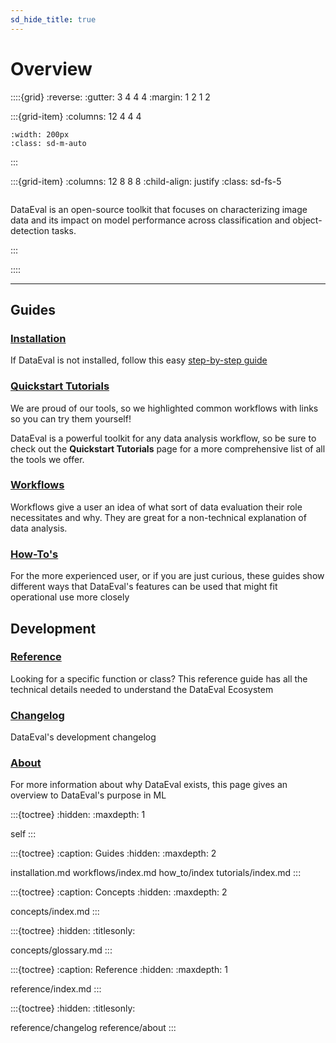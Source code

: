 ```yaml
---
sd_hide_title: true
---
```


# Overview

::::{grid}
:reverse:
:gutter: 3 4 4 4
:margin: 1 2 1 2

:::{grid-item}
:columns: 12 4 4 4

```{image} _static/DataEval_Logo.png
:width: 200px
:class: sd-m-auto
```

:::

:::{grid-item}
:columns: 12 8 8 8
:child-align: justify
:class: sd-fs-5

```{rubric} **Welcome to DataEval's Documentation**
```

DataEval is an open-source toolkit that focuses on characterizing image data and its impact on model performance across classification and object-detection tasks.

:::

::::

----------------

Guides
-------

### [Installation](installation)

If DataEval is not installed, follow this easy [step-by-step guide](installation.md)

### [Quickstart Tutorials](tutorials/index)

We are proud of our tools, so we highlighted common workflows with links so you can try them yourself!

<!-- :doc:`Bayes Error Rate Tutorial<tutorials/notebooks/BayesErrorRateEstimationTutorial>`

We want to show visualizations of tutorials to peak the interest of a potential user
   Might be good to add a BER graph that a user would need (not necessarily from tutorial)
   i.e. A Graph with training accuracy curve, and a BER line (similar to sufficiency) -->

<!--  :doc:`Out-of-Distribution (OOD) Detection Tutorial<tutorials/notebooks/OODDetectionTutorial>`

We want to show visualizations of tutorials to peak the interest of a potential user
   We could show 3 images from a training set class next to 1 that is out-of-dist but classified the same
   Could even make a few rows (multiple classes). -->

DataEval is a powerful toolkit for any data analysis workflow, so be sure to check out the
**Quickstart Tutorials** page for a more comprehensive list of all the tools we offer.

### [Workflows](workflows/index)

Workflows give a user an idea of what sort of data evaluation their role necessitates and why. They are great for a non-technical explanation of data analysis.

### [How-To's](how_to/index)

For the more experienced user, or if you are just curious, these guides show different ways
that DataEval's features can be used that might fit operational use more closely

Development
------------

### [Reference](reference/index)

Looking for a specific function or class?
This reference guide has all the technical details needed to understand the DataEval Ecosystem

### [Changelog](reference/changelog)
    
DataEval's development changelog

### [About](reference/about)

For more information about why DataEval exists, this page gives an overview to DataEval's purpose in ML

:::{toctree}
:hidden:
:maxdepth: 1

self
:::

:::{toctree}
:caption: Guides
:hidden:
:maxdepth: 2

installation.md
workflows/index.md
how_to/index
tutorials/index.md
:::

:::{toctree}
:caption: Concepts
:hidden:
:maxdepth: 2

concepts/index.md
:::

:::{toctree}
:hidden:
:titlesonly:

concepts/glossary.md
:::

:::{toctree}
:caption: Reference
:hidden:
:maxdepth: 1

reference/index.md
:::

:::{toctree}
:hidden:
:titlesonly:

reference/changelog
reference/about
:::